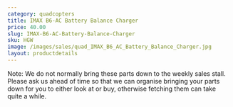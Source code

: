 ```yaml
---
category: quadcopters
title: IMAX B6-AC Battery Balance Charger
price: 40.00
slug: IMAX-B6-AC-Battery-Balance-Charger
sku: HGW
image: /images/sales/quad_IMAX_B6_AC_Battery_Balance_Charger.jpg
layout: productdetails
---
```

Note: We do not normally bring these parts down to the weekly sales stall. Please ask us ahead of time so that we can organise bringing your parts down for you to either look at or buy, otherwise fetching them can take quite a while.